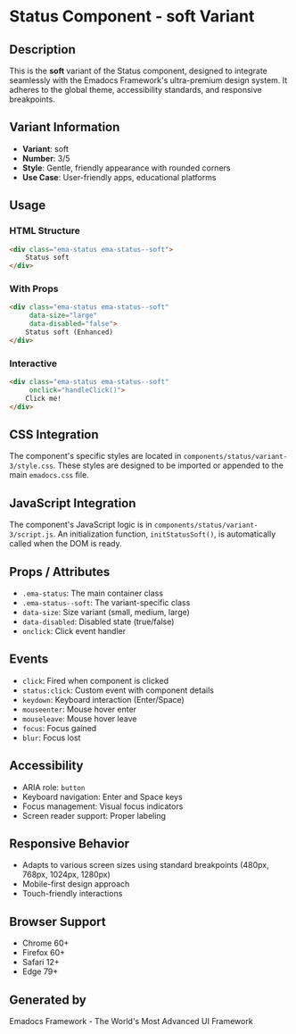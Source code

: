 # Status Component - soft Variant

## Description
This is the **soft** variant of the Status component, designed to integrate seamlessly with the Emadocs Framework's ultra-premium design system. It adheres to the global theme, accessibility standards, and responsive breakpoints.

## Variant Information
- **Variant**: soft
- **Number**: 3/5
- **Style**: Gentle, friendly appearance with rounded corners
- **Use Case**: User-friendly apps, educational platforms

## Usage

### HTML Structure
```html
<div class="ema-status ema-status--soft">
    Status soft
</div>
```

### With Props
```html
<div class="ema-status ema-status--soft" 
     data-size="large" 
     data-disabled="false">
    Status soft (Enhanced)
</div>
```

### Interactive
```html
<div class="ema-status ema-status--soft" 
     onclick="handleClick()">
    Click me!
</div>
```

## CSS Integration
The component's specific styles are located in `components/status/variant-3/style.css`. These styles are designed to be imported or appended to the main `emadocs.css` file.

## JavaScript Integration
The component's JavaScript logic is in `components/status/variant-3/script.js`. An initialization function, `initStatusSoft()`, is automatically called when the DOM is ready.

## Props / Attributes
- `.ema-status`: The main container class
- `.ema-status--soft`: The variant-specific class
- `data-size`: Size variant (small, medium, large)
- `data-disabled`: Disabled state (true/false)
- `onclick`: Click event handler

## Events
- `click`: Fired when component is clicked
- `status:click`: Custom event with component details
- `keydown`: Keyboard interaction (Enter/Space)
- `mouseenter`: Mouse hover enter
- `mouseleave`: Mouse hover leave
- `focus`: Focus gained
- `blur`: Focus lost

## Accessibility
- ARIA role: `button`
- Keyboard navigation: Enter and Space keys
- Focus management: Visual focus indicators
- Screen reader support: Proper labeling

## Responsive Behavior
- Adapts to various screen sizes using standard breakpoints (480px, 768px, 1024px, 1280px)
- Mobile-first design approach
- Touch-friendly interactions

## Browser Support
- Chrome 60+
- Firefox 60+
- Safari 12+
- Edge 79+

## Generated by
Emadocs Framework - The World's Most Advanced UI Framework
